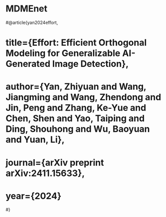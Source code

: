 # MDMEnet


#@article{yan2024effort,
#  title={Effort: Efficient Orthogonal Modeling for Generalizable AI-Generated Image Detection},
#  author={Yan, Zhiyuan and Wang, Jiangming and Wang, Zhendong and Jin, Peng and Zhang, Ke-Yue and Chen, Shen and Yao, Taiping and Ding, Shouhong and Wu, Baoyuan and Yuan, Li},
#  journal={arXiv preprint arXiv:2411.15633},
#  year={2024}
#}
